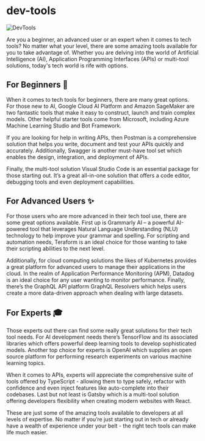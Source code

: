 # dev-tools

![DevTools](https://miro.medium.com/max/1000/1*QaT6bTdehyCS64FAC-8FnQ.jpeg)

Are you a beginner, an advanced user or an expert when it comes to tech tools? No matter what your level, there are some amazing tools available for you to take advantage of. Whether you are delving into the world of Artificial Intelligence (AI), Application Programming Interfaces (APIs) or multi-tool solutions, today's tech world is rife with options.

## For Beginners 🎈

When it comes to tech tools for beginners, there are many great options. For those new to AI, Google Cloud AI Platform and Amazon SageMaker are two fantastic tools that make it easy to construct, launch and train complex models. Other helpful starter tools come from Microsoft, including Azure Machine Learning Studio and Bot Framework.

If you are looking for help in writing APIs, then Postman is a comprehensive solution that helps you write, document and test your APIs quickly and accurately. Additionally, Swagger is another must-have tool set which enables the design, integration, and deployment of APIs.

Finally, the multi-tool solution Visual Studio Code is an essential package for those starting out. It’s a great all-in-one solution that offers a code editor, debugging tools and even deployment capabilities.

## For Advanced Users ✨

For those users who are more advanced in their tech tool use, there are some great options available. First up is Grammarly AI – a powerful AI-powered tool that leverages Natural Language Understanding (NLU) technology to help improve your grammar and spelling. For scripting and automation needs, Teraform is an ideal choice for those wanting to take their scripting abilities to the next level.

Additionally, for cloud computing solutions the likes of Kubernetes provides a great platform for advanced users to manage their applications in the cloud. In the realm of Application Performance Monitoring (APM), Datadog is an ideal choice for any user wanting to monitor performance. Finally, there’s the GraphQL API platform GraphQL Resolvers which helps users create a more data-driven approach when dealing with large datasets.

## For Experts 🎓

Those experts out there can find some really great solutions for their tech tool needs. For AI development needs there’s TensorFlow and its associated libraries which offers powerful deep learning tools to develop sophisticated models. Another top choice for experts is OpenAI which supplies an open source platform for performing research experiments on various machine learning topics. 

When it comes to APIs, experts will appreciate the comprehensive suite of tools offered by TypeScript - allowing them to type safely, refactor with confidence and even inject features like auto-complete into their codebases. Last but not least is Gatsby which is a multi-tool solution offering developers flexibility when creating modern websites with React. 

These are just some of the amazing tools available to developers at all levels of expertise. No matter if you’re just starting out in tech or already have a wealth of experience under your belt - the right tech tools can make life much easier.
